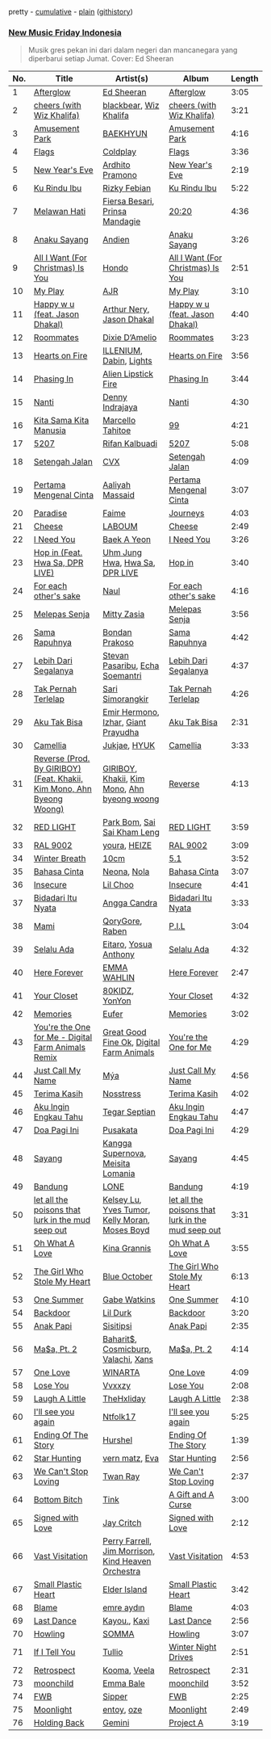 pretty - [cumulative](https://github.com/mackorone/spotify-playlist-archive/blob/master/playlists/cumulative/New%20Music%20Friday%20Indonesia.md) - [plain](https://github.com/mackorone/spotify-playlist-archive/blob/master/playlists/plain/37i9dQZF1DX8vAahjzdXGC) ([githistory](https://github.githistory.xyz/mackorone/spotify-playlist-archive/blob/master/playlists/plain/37i9dQZF1DX8vAahjzdXGC))

### [New Music Friday Indonesia](https://open.spotify.com/playlist/37i9dQZF1DX8vAahjzdXGC)

> Musik gres pekan ini dari dalam negeri dan mancanegara yang diperbarui setiap Jumat. Cover: Ed Sheeran

| No. | Title | Artist(s) | Album | Length |
|---|---|---|---|---|
| 1 | [Afterglow](https://open.spotify.com/track/0E4Y1XIbs8GrAT1YqVy6dq) | [Ed Sheeran](https://open.spotify.com/artist/6eUKZXaKkcviH0Ku9w2n3V) | [Afterglow](https://open.spotify.com/album/5bb2Sf8jps2DTyI2urMThV) | 3:05 |
| 2 | [cheers (with Wiz Khalifa)](https://open.spotify.com/track/41uMT21Z2Sts6UNsz19ZH5) | [blackbear](https://open.spotify.com/artist/2cFrymmkijnjDg9SS92EPM), [Wiz Khalifa](https://open.spotify.com/artist/137W8MRPWKqSmrBGDBFSop) | [cheers (with Wiz Khalifa)](https://open.spotify.com/album/11zouC1DvzDXed5Oo8HHXv) | 3:21 |
| 3 | [Amusement Park](https://open.spotify.com/track/1TUkEXQrskATO9SoB4QMUN) | [BAEKHYUN](https://open.spotify.com/artist/4ufh0WuMZh6y4Dmdnklvdl) | [Amusement Park](https://open.spotify.com/album/1azcqabc4kDgRNMWFA02wZ) | 4:16 |
| 4 | [Flags](https://open.spotify.com/track/2RZ8SjEJYJHZ8YCUzls77w) | [Coldplay](https://open.spotify.com/artist/4gzpq5DPGxSnKTe4SA8HAU) | [Flags](https://open.spotify.com/album/4JYjZh7R8F7Na5x1lVqOl9) | 3:36 |
| 5 | [New Year's Eve](https://open.spotify.com/track/3jJEnOcT0sJbPfS9wdTK8C) | [Ardhito Pramono](https://open.spotify.com/artist/3TkSKriI4EZmTxSFyzs0fd) | [New Year's Eve](https://open.spotify.com/album/5P38MNIX5JUv49FkXIjjEt) | 2:19 |
| 6 | [Ku Rindu Ibu](https://open.spotify.com/track/6BoLZ5Sr9ZBcghvPRUCS1U) | [Rizky Febian](https://open.spotify.com/artist/28DdkLhrzQNizZ0ExQpyku) | [Ku Rindu Ibu](https://open.spotify.com/album/6xC3OofADuVRpTBjsbwwNW) | 5:22 |
| 7 | [Melawan Hati](https://open.spotify.com/track/4ZkbziGKPCvWPYnu6dzfgl) | [Fiersa Besari](https://open.spotify.com/artist/06QVnTCdjs4jPKO0487EGV), [Prinsa Mandagie](https://open.spotify.com/artist/0hUiT95rYQfWVy6gWZf0DP) | [20:20](https://open.spotify.com/album/34IebtRDDUjrtSoEMJ5q9D) | 4:36 |
| 8 | [Anaku Sayang](https://open.spotify.com/track/7gevcKFk7lCXlxLCNWAr8V) | [Andien](https://open.spotify.com/artist/75FhU39jo2xmyiObiDGXAo) | [Anaku Sayang](https://open.spotify.com/album/4mDg34bGi3b4AP4IF3DZ8E) | 3:26 |
| 9 | [All I Want (For Christmas) Is You](https://open.spotify.com/track/41E8zpT3zBHzBDWJhcy9BT) | [Hondo](https://open.spotify.com/artist/2I3wEoX34VGxYwWYyB8yar) | [All I Want (For Christmas) Is You](https://open.spotify.com/album/5mA8kOE7GpD0vLSqCkQKoY) | 2:51 |
| 10 | [My Play](https://open.spotify.com/track/5dEUx4nZwT6TNHuaQKGzLq) | [AJR](https://open.spotify.com/artist/6s22t5Y3prQHyaHWUN1R1C) | [My Play](https://open.spotify.com/album/7LTrlU2BOCzWuB1gKpzBzG) | 3:10 |
| 11 | [Happy w u (feat. Jason Dhakal)](https://open.spotify.com/track/1n94XVEMS40MCW52AyLGDs) | [Arthur Nery](https://open.spotify.com/artist/7uDdl5V5AETSFY7K3muu22), [Jason Dhakal](https://open.spotify.com/artist/7Hb2cm4pIeCUKwfzutKyjp) | [Happy w u (feat. Jason Dhakal)](https://open.spotify.com/album/6tNvMkhgMHVnKMgk5FdCvU) | 4:40 |
| 12 | [Roommates](https://open.spotify.com/track/6Yqthq1zzVpynLPBb457I7) | [Dixie D’Amelio](https://open.spotify.com/artist/3DKkhRCGOG4e8IUPYFPfWs) | [Roommates](https://open.spotify.com/album/5dxJzhnP1EHXf9VCLElcOM) | 3:23 |
| 13 | [Hearts on Fire](https://open.spotify.com/track/02oT3HvcsXD64VwOBtH8yM) | [ILLENIUM](https://open.spotify.com/artist/45eNHdiiabvmbp4erw26rg), [Dabin](https://open.spotify.com/artist/7lZauDnRoAC3kmaYae2opv), [Lights](https://open.spotify.com/artist/5pdyjBIaY5o1yOyexGIUc6) | [Hearts on Fire](https://open.spotify.com/album/0eItNaBNC91NxyysINXARv) | 3:56 |
| 14 | [Phasing In](https://open.spotify.com/track/0aRb8W29sskT6mPfkApmdp) | [Alien Lipstick Fire](https://open.spotify.com/artist/0qUBeJccabYr4f14h49NMa) | [Phasing In](https://open.spotify.com/album/21ryGU212F8s8TOamNd4iM) | 3:44 |
| 15 | [Nanti](https://open.spotify.com/track/0dbqSa3iuFFNamx5BtLX6B) | [Denny Indrajaya](https://open.spotify.com/artist/1FJsMaXbB2RrxmfBE7ExHD) | [Nanti](https://open.spotify.com/album/7GhiDWp57ajmi6qfcJjJb0) | 4:30 |
| 16 | [Kita Sama Kita Manusia](https://open.spotify.com/track/0xNVAFplPjdCxdvY7oSoNA) | [Marcello Tahitoe](https://open.spotify.com/artist/3Al8UPsWIzZPMApZDU9Isp) | [99](https://open.spotify.com/album/6UUhJkSHF1H7c90N3Ue2Gb) | 4:21 |
| 17 | [5207](https://open.spotify.com/track/5ba6N8QROlSTRKBmvXui4x) | [Rifan Kalbuadi](https://open.spotify.com/artist/6dO5K9GKFs1yW4fHZLI3ys) | [5207](https://open.spotify.com/album/43e6vNHJOt7FG5ZMynlysG) | 5:08 |
| 18 | [Setengah Jalan](https://open.spotify.com/track/6x3Ar36XUC7nO8ONWPRHeu) | [CVX](https://open.spotify.com/artist/3YDAdiXuKjmL0SsiCr1eyz) | [Setengah Jalan](https://open.spotify.com/album/67sCln3Wwwq1too0fcUzj0) | 4:09 |
| 19 | [Pertama Mengenal Cinta](https://open.spotify.com/track/0S8YwqLpGgzOTPNWJXYg4k) | [Aaliyah Massaid](https://open.spotify.com/artist/6gSGaTsik09nJP5sfJPel1) | [Pertama Mengenal Cinta](https://open.spotify.com/album/7t9RM7i04TeYWcYWnoh5DF) | 3:07 |
| 20 | [Paradise](https://open.spotify.com/track/2Y3EGIrylwGh4aEpR4egjW) | [Faime](https://open.spotify.com/artist/6bNCZ9mUA7Qpg8Vu6WGox4) | [Journeys](https://open.spotify.com/album/2xPrCfivV7BQTZeeNZA3pH) | 4:03 |
| 21 | [Cheese](https://open.spotify.com/track/7rLa4eZUOh1ij8GE4OF6ll) | [LABOUM](https://open.spotify.com/artist/4iO5uKMUphLqQ20TfrdZx3) | [Cheese](https://open.spotify.com/album/7BZg3NaRLnwbtgFcuFlNko) | 2:49 |
| 22 | [I Need You](https://open.spotify.com/track/68fpO1QFaZAssEl9c6546S) | [Baek A Yeon](https://open.spotify.com/artist/5UKoKVlU7EDN4UgDuVRAbX) | [I Need You](https://open.spotify.com/album/6lxrVgsLIypewMYdY2DURL) | 3:26 |
| 23 | [Hop in (Feat. Hwa Sa, DPR LIVE)](https://open.spotify.com/track/0m7EslFE30tsLNmh3gJdiS) | [Uhm Jung Hwa](https://open.spotify.com/artist/7xGZWuU7JrDQmJ00L9UzhB), [Hwa Sa](https://open.spotify.com/artist/7bmYpVgQub656uNTu6qGNQ), [DPR LIVE](https://open.spotify.com/artist/0siBQaURCli5wn2lqv8WZg) | [Hop in](https://open.spotify.com/album/3H7SegvbrluL787hau5gQB) | 3:40 |
| 24 | [For each other's sake](https://open.spotify.com/track/0Br1zQ0fUgzeYcQqrvBOqO) | [Naul](https://open.spotify.com/artist/22oiFjlZPKJ1XphV2et1u1) | [For each other's sake](https://open.spotify.com/album/7AOE9KYI6l3X8oSiEeOVdB) | 4:16 |
| 25 | [Melepas Senja](https://open.spotify.com/track/2pFtzKQk0w3yBOi8kcfHT8) | [Mitty Zasia](https://open.spotify.com/artist/7w5TB54pRaR6R4Fdx7OqRz) | [Melepas Senja](https://open.spotify.com/album/5y1QJHjADbHDSQx4zwu4v8) | 3:56 |
| 26 | [Sama Rapuhnya](https://open.spotify.com/track/2pI5i2jaO69P0qdWqypSa3) | [Bondan Prakoso](https://open.spotify.com/artist/7b4mucf6X53D3pEaY1jWl6) | [Sama Rapuhnya](https://open.spotify.com/album/3hsrm9Tjqa4Psq3xQiF6Xr) | 4:42 |
| 27 | [Lebih Dari Segalanya](https://open.spotify.com/track/6Na7kBOx269NuaaCUs0Fnj) | [Stevan Pasaribu](https://open.spotify.com/artist/4sbcrENSiVe3Yn9ftToC4b), [Echa Soemantri](https://open.spotify.com/artist/4iiKBvCYsDz8Jes3XX04JX) | [Lebih Dari Segalanya](https://open.spotify.com/album/0UshFMEUG2WWmjjgpSjLis) | 4:37 |
| 28 | [Tak Pernah Terlelap](https://open.spotify.com/track/0awYBfVpHnddrgLeuFzW1m) | [Sari Simorangkir](https://open.spotify.com/artist/4SMWyJhr2EAP4Jci5bFfEv) | [Tak Pernah Terlelap](https://open.spotify.com/album/5Awmv9BKXriUhVuLWChOoO) | 4:26 |
| 29 | [Aku Tak Bisa](https://open.spotify.com/track/3G74i5IzgRwcaQUltZLffS) | [Emir Hermono](https://open.spotify.com/artist/4pw0ZfX3PzaBXQu1qL5G0p), [Izhar](https://open.spotify.com/artist/13dV4eYt0nWAkDKozJdJWE), [Giant Prayudha](https://open.spotify.com/artist/4ZY61ogzMxqIElVGhg0hw9) | [Aku Tak Bisa](https://open.spotify.com/album/44uHiJqAbqVoMM3NFhszrx) | 2:31 |
| 30 | [Camellia](https://open.spotify.com/track/0oGKpQHFFae8WWCXQtfliO) | [Jukjae](https://open.spotify.com/artist/7bWYN0sHvyH7yv1uefX07U), [HYUK](https://open.spotify.com/artist/1WTpKxdwQrNsYW3MBJYwiG) | [Camellia](https://open.spotify.com/album/1IKUHtQ7OFl1NxHbefAXa8) | 3:33 |
| 31 | [Reverse (Prod. By GIRIBOY) (Feat. Khakii, Kim Mono, Ahn Byeong Woong)](https://open.spotify.com/track/0sYR9ApOiH9zl1x5XsY6VD) | [GIRIBOY](https://open.spotify.com/artist/2MtHuR0W2idZdF7x4wddqq), [Khakii](https://open.spotify.com/artist/08c5z2rVpcPu7QylOxQCFA), [Kim Mono](https://open.spotify.com/artist/4sybI0v4WQcXRyRWV0Dftd), [Ahn byeong woong](https://open.spotify.com/artist/6cJ883ebXg0pWAwlzMcBxe) | [Reverse](https://open.spotify.com/album/69M5OKqQBOQOTX5DmdibDH) | 4:13 |
| 32 | [RED LIGHT](https://open.spotify.com/track/3oi3QBlTUyyft2MvYxnche) | [Park Bom](https://open.spotify.com/artist/3uHb6dRazmcaT15bMexUtt), [Sai Sai Kham Leng](https://open.spotify.com/artist/7yVauL0WNAnLDBz8SF8JXa) | [RED LIGHT](https://open.spotify.com/album/5GjTtJd8gRUEu3MEFHFKJg) | 3:59 |
| 33 | [RAL 9002](https://open.spotify.com/track/1XyMBACv8WJzmnAobpgXiW) | [youra](https://open.spotify.com/artist/5q9adPv91NFr8q2ZcKmX0V), [HEIZE](https://open.spotify.com/artist/5dCvSnVduaFleCnyy98JMo) | [RAL 9002](https://open.spotify.com/album/5GSpWXgjEc3r0rMcS8yrmY) | 3:09 |
| 34 | [Winter Breath](https://open.spotify.com/track/52MhiDWZlaHOVc29nbZBFC) | [10cm](https://open.spotify.com/artist/6zn0ihyAApAYV51zpXxdEp) | [5.1](https://open.spotify.com/album/3uzxXo7V7MD8IOxDHbXgWg) | 3:52 |
| 35 | [Bahasa Cinta](https://open.spotify.com/track/0QpV90iQzVkSBxYeBOFb7T) | [Neona](https://open.spotify.com/artist/1VOUbr2qeHgk36EXMkWaZH), [Nola](https://open.spotify.com/artist/51eyeLlU8oQBYhHDI68yOc) | [Bahasa Cinta](https://open.spotify.com/album/6AawVtSsfAmIpm95kWBqUb) | 3:07 |
| 36 | [Insecure](https://open.spotify.com/track/2WqqvivWRAUDY2V6ccBDSU) | [Lil Choo](https://open.spotify.com/artist/3erxG7tdzpzREBJ7J2KJjQ) | [Insecure](https://open.spotify.com/album/3zuOiGAbGaOMEmVX6BZFpH) | 4:41 |
| 37 | [Bidadari Itu Nyata](https://open.spotify.com/track/4SVEO8ADWmsq67TmOBDbXM) | [Angga Candra](https://open.spotify.com/artist/3wQagbGoxB4DHQTDD8mmzE) | [Bidadari Itu Nyata](https://open.spotify.com/album/0jmaLtKwa9MsgrTm7zaoJG) | 3:33 |
| 38 | [Mami](https://open.spotify.com/track/1qsvV7NWNIH8BjnBnHRdeS) | [QoryGore](https://open.spotify.com/artist/73UPY7WCgTEze5k5qRkhxc), [Raben](https://open.spotify.com/artist/00NcUZqaLchJe6dDe0D8nD) | [P.I.L](https://open.spotify.com/album/0bysPfUaqIs4OVQFnzeV0I) | 3:04 |
| 39 | [Selalu Ada](https://open.spotify.com/track/0I3z9bS9UBnQXmBkSkYuaQ) | [Eitaro](https://open.spotify.com/artist/2BealhvJDEmFSyj7Fd5InB), [Yosua Anthony](https://open.spotify.com/artist/6p3dM52XyB1rZIhgpjgtzX) | [Selalu Ada](https://open.spotify.com/album/6IiB0JtQ1x1xqOnreWAWgj) | 4:32 |
| 40 | [Here Forever](https://open.spotify.com/track/5jZzsL0bnFlyAhO8cV2mPX) | [EMMA WAHLIN](https://open.spotify.com/artist/5vLM0jSwj4TMVhnWuocoaD) | [Here Forever](https://open.spotify.com/album/5so6CIxO2eXsDbOt7DJpuF) | 2:47 |
| 41 | [Your Closet](https://open.spotify.com/track/5hjfmanfvGO2ziti2kNFOV) | [80KIDZ](https://open.spotify.com/artist/6ah9gnwgMJ1PMKhkKOwH1D), [YonYon](https://open.spotify.com/artist/31cQ1UZ89lT9gFf6bvADZl) | [Your Closet](https://open.spotify.com/album/74jFoAyy4HPg67yMwGWpci) | 4:32 |
| 42 | [Memories](https://open.spotify.com/track/1Hb9ywE7wlJBVWzc4oR342) | [Eufer](https://open.spotify.com/artist/4udEsHrvKoBtamXjTqw8Vb) | [Memories](https://open.spotify.com/album/2A5vPn5SjpHSqbMIt2Kgjl) | 3:02 |
| 43 | [You're the One for Me - Digital Farm Animals Remix](https://open.spotify.com/track/5T2iobXGYEI9TdrJ4Du6QN) | [Great Good Fine Ok](https://open.spotify.com/artist/422RLznpwUa5FsQgnTlgUH), [Digital Farm Animals](https://open.spotify.com/artist/5fyDppLDl1juIu1BcUT5zh) | [You're the One for Me](https://open.spotify.com/album/1Xg3cGm0qUBrcC6ULP0Uck) | 4:29 |
| 44 | [Just Call My Name](https://open.spotify.com/track/71EiXp1rJEPg9Wp9d4RMyN) | [Mýa](https://open.spotify.com/artist/6lHL3ubAMgSasKjNqKb8HF) | [Just Call My Name](https://open.spotify.com/album/5WiVqm2sPu9HDl2DYIz2Uz) | 4:56 |
| 45 | [Terima Kasih](https://open.spotify.com/track/6QGCIpO0f7M6FpWQRdRg3E) | [Nosstress](https://open.spotify.com/artist/4XnnBdCt9Cg5W2wBgtD7co) | [Terima Kasih](https://open.spotify.com/album/46oqX2VRjcbekWvirzQYRB) | 4:02 |
| 46 | [Aku Ingin Engkau Tahu](https://open.spotify.com/track/72WJn2soyJCbry8ga56NQf) | [Tegar Septian](https://open.spotify.com/artist/5XafdVVJkE7uYDtLqIfeAK) | [Aku Ingin Engkau Tahu](https://open.spotify.com/album/7srI1ftx8Ffqj5voaixs0Y) | 4:47 |
| 47 | [Doa Pagi Ini](https://open.spotify.com/track/399RXYzpk8fWx2CXj5CR3v) | [Pusakata](https://open.spotify.com/artist/2zz1oe4mdF33wYffqFsRth) | [Doa Pagi Ini](https://open.spotify.com/album/4Emypm0F1KAIvq01Lkf7GM) | 4:29 |
| 48 | [Sayang](https://open.spotify.com/track/2RrT7tgCBS4QCmC88ZzeSf) | [Kangga Supernova](https://open.spotify.com/artist/5URBphO3gaFtM1tdIh24VK), [Meisita Lomania](https://open.spotify.com/artist/0gb61LirJkz9D8GjEvyVKR) | [Sayang](https://open.spotify.com/album/5TCxEQdiktN0lOt3UBwAL3) | 4:45 |
| 49 | [Bandung](https://open.spotify.com/track/6qA30oi2e61rbsPgZhTvW8) | [LONE](https://open.spotify.com/artist/5HeBFZyF0fqXHw7SU1xZHF) | [Bandung](https://open.spotify.com/album/3skJhFhWcGWXIAyFm85Onv) | 4:19 |
| 50 | [let all the poisons that lurk in the mud seep out](https://open.spotify.com/track/7fA9qOYwh3KXAMK1Eb27DC) | [Kelsey Lu](https://open.spotify.com/artist/0fEfMW5bypHZ0A8eLnhwj5), [Yves Tumor](https://open.spotify.com/artist/0qu422H5MOoQxGjd4IzHbS), [Kelly Moran](https://open.spotify.com/artist/1SFqXNEGetmMW6VPZseNqy), [Moses Boyd](https://open.spotify.com/artist/1otDUlTEBjcyDQg6CkHRaV) | [let all the poisons that lurk in the mud seep out](https://open.spotify.com/album/7e8P3IXeJq44CRqYI4tUim) | 3:31 |
| 51 | [Oh What A Love](https://open.spotify.com/track/5Z8O4RFAmjA13jrOYIgyXA) | [Kina Grannis](https://open.spotify.com/artist/7h4j9YTJJuAHzLCc3KCvYu) | [Oh What A Love](https://open.spotify.com/album/5JO8VbjPy4ZGpL1qYC9gPv) | 3:55 |
| 52 | [The Girl Who Stole My Heart](https://open.spotify.com/track/6SgFHW9tmJEMvvvmiaqKlF) | [Blue October](https://open.spotify.com/artist/1TJbmc7jTpw78GKCiMpvDh) | [The Girl Who Stole My Heart](https://open.spotify.com/album/2bXKMGc5sU4gdNXtR8LztY) | 6:13 |
| 53 | [One Summer](https://open.spotify.com/track/421bZWAdoWTXE84paRSNNR) | [Gabe Watkins](https://open.spotify.com/artist/2GtFIN8b3SolBC7mmCPAAA) | [One Summer](https://open.spotify.com/album/7jzsnh9kA6DsB7POEi8eFr) | 4:10 |
| 54 | [Backdoor](https://open.spotify.com/track/1MUsTqcuOaBeMnEL73K4fS) | [Lil Durk](https://open.spotify.com/artist/3hcs9uc56yIGFCSy9leWe7) | [Backdoor](https://open.spotify.com/album/5PSCPhiCCm6eL1URdzagzf) | 3:20 |
| 55 | [Anak Papi](https://open.spotify.com/track/2hRSzwfBIFbgRQOqRXg6Hr) | [Sisitipsi](https://open.spotify.com/artist/7LFhIReriRnE2eobxCPMYE) | [Anak Papi](https://open.spotify.com/album/1jXfB93oxGcnKVxVi91yUR) | 2:35 |
| 56 | [Ma$a, Pt. 2](https://open.spotify.com/track/1AAQZLMpLw2PT0xpdjhZ6p) | [Baharit$](https://open.spotify.com/artist/16mW7J3lXEghtZt0EfwHUz), [Cosmicburp](https://open.spotify.com/artist/7gzCdWuDGb1lXfUIRTop7O), [Valachi](https://open.spotify.com/artist/2uJzauQ5VeRArkVVuOBwNj), [Xans](https://open.spotify.com/artist/5u3jewUZNhykPMI6eHa8bM) | [Ma$a, Pt. 2](https://open.spotify.com/album/5z4NqReen4GQ1AgxeJGvIj) | 4:14 |
| 57 | [One Love](https://open.spotify.com/track/2yCMK8VFnwAxIPsw6A878J) | [WINARTA](https://open.spotify.com/artist/4pmANSOlqm7SAJ3Vfwfj8s) | [One Love](https://open.spotify.com/album/4zkw4CLlje9kN6cSmy7gjJ) | 4:09 |
| 58 | [Lose You](https://open.spotify.com/track/4QaE2sQqZkdSZY6K00pHqp) | [Vvxxzy](https://open.spotify.com/artist/7bcuvIuRBA8Fdm1m83Qh5a) | [Lose You](https://open.spotify.com/album/0PjNcL7FmSSBilEMzCAvzf) | 2:08 |
| 59 | [Laugh A Little](https://open.spotify.com/track/4QnLEa17DXcOp8Okz2awIC) | [TheHxliday](https://open.spotify.com/artist/2e3LzbZx1VP4wBNFCaxZVD) | [Laugh A Little](https://open.spotify.com/album/5SK6jTNEiiNwUr55y65iV4) | 2:38 |
| 60 | [I'll see you again](https://open.spotify.com/track/6iNk4B5vCZOcjij0GFVORz) | [Ntfolk17](https://open.spotify.com/artist/6FZOAwEYeCaa3yAHcFj54w) | [I'll see you again](https://open.spotify.com/album/0eYD0URZhsul1cPBFpIDQq) | 5:25 |
| 61 | [Ending Of The Story](https://open.spotify.com/track/2qmm8psFPvMIQA5Zw6Qiw0) | [Hurshel](https://open.spotify.com/artist/6z6uBfaMCKFCDIuHNYhRra) | [Ending Of The Story](https://open.spotify.com/album/1jqGS8CyjeAv2WKnJIYc1W) | 1:39 |
| 62 | [Star Hunting](https://open.spotify.com/track/6Kkl63ENxrOwBzpoEpEP2E) | [vern matz](https://open.spotify.com/artist/3ueZVX55ehCZVl46S1YTcj), [Eva](https://open.spotify.com/artist/5nH2klYTzn8CNvUv1GOGQO) | [Star Hunting](https://open.spotify.com/album/1mtSkg5fkSrYADEwAljCd0) | 2:56 |
| 63 | [We Can't Stop Loving](https://open.spotify.com/track/0Zry4H0ecE5liHVyxBa8cn) | [Twan Ray](https://open.spotify.com/artist/2IrrH2ytG96HCP9dnM6mGr) | [We Can't Stop Loving](https://open.spotify.com/album/0rrY5ChYNh1nmaHeQrvwpg) | 2:37 |
| 64 | [Bottom Bitch](https://open.spotify.com/track/5zAuk07JCI2ZxZch24ZCrS) | [Tink](https://open.spotify.com/artist/4v6XOdonnfpdTKTRJArG7v) | [A Gift and A Curse](https://open.spotify.com/album/6TqA1B2vF85YI8mQG1WMDj) | 3:00 |
| 65 | [Signed with Love](https://open.spotify.com/track/2i7A7BZqA9GynsjOGQhEJX) | [Jay Critch](https://open.spotify.com/artist/6Av6GMCOznZIlHuNcBWgf4) | [Signed with Love](https://open.spotify.com/album/685WVtJgKtEdGCGkf4tzgv) | 2:12 |
| 66 | [Vast Visitation](https://open.spotify.com/track/6wbS0FJFTz9MFa8YkjI0Qp) | [Perry Farrell](https://open.spotify.com/artist/2DS5RPK5A2GQTucYlgsQdE), [Jim Morrison](https://open.spotify.com/artist/1QB4oo4JbSRdxNyidIuD0W), [Kind Heaven Orchestra](https://open.spotify.com/artist/6dkiSKpthy17kV9ULDrULp) | [Vast Visitation](https://open.spotify.com/album/3RSXvJPAF4sRenUXz6p17p) | 4:53 |
| 67 | [Small Plastic Heart](https://open.spotify.com/track/553Q6J2we2OO7bp9ceJwYf) | [Elder Island](https://open.spotify.com/artist/3EnbnmqrrvApHJs6FMvYik) | [Small Plastic Heart](https://open.spotify.com/album/3365IHrjqhV0X7oTYD1c2G) | 3:42 |
| 68 | [Blame](https://open.spotify.com/track/6eTxmZX9dTCUvuFjUZ9N0C) | [emre aydın](https://open.spotify.com/artist/66vIaZFb8okZH0npc4eQ5q) | [Blame](https://open.spotify.com/album/5ec2WUmhmHStDzIMn7Zzb1) | 4:03 |
| 69 | [Last Dance](https://open.spotify.com/track/6pIJUUEWP9VCpht5KAcolk) | [Kayou.](https://open.spotify.com/artist/4kTancl0Qa8Y7J0QKKTCrz), [Kaxi](https://open.spotify.com/artist/2Aaz4mQGMr0iuyBE2lcfxn) | [Last Dance](https://open.spotify.com/album/1Vbxrkx9GRy2eYb9fqJUYy) | 2:56 |
| 70 | [Howling](https://open.spotify.com/track/48fzVg5tLc7DII84diRCUO) | [SOMMA](https://open.spotify.com/artist/656ibQgcoUQrUPdhQWRcI3) | [Howling](https://open.spotify.com/album/3t37WoINIdC4wNrsZMxHZG) | 3:07 |
| 71 | [If I Tell You](https://open.spotify.com/track/030xcjPu8mYz0YAHWUCc8T) | [Tullio](https://open.spotify.com/artist/3LbMrfAq8YnMksyS3H5zWD) | [Winter Night Drives](https://open.spotify.com/album/0PiuAJJCtZUImVJOOsMmHC) | 2:51 |
| 72 | [Retrospect](https://open.spotify.com/track/2jLpGfLZ89NkOGgumpaHod) | [Kooma](https://open.spotify.com/artist/2OQpMQGdpN1kb9vf7Sn9Em), [Veela](https://open.spotify.com/artist/3CiuuHKIxxJPoNRvF94GtR) | [Retrospect](https://open.spotify.com/album/52AoRjcHrhju8wMEQtroQf) | 2:31 |
| 73 | [moonchild](https://open.spotify.com/track/2l2SkhKbCig5h8jfShHt0q) | [Emma Bale](https://open.spotify.com/artist/1vlR56ECqMAOA2mUTcTgPV) | [moonchild](https://open.spotify.com/album/1jwyyk2aPf212GZxcHo58F) | 3:52 |
| 74 | [FWB](https://open.spotify.com/track/3d0xIqicBSu1Uc6b2ShTHg) | [Sipper](https://open.spotify.com/artist/2BjcWnk7C01aHhp59HqUED) | [FWB](https://open.spotify.com/album/4XaVVFYM0fUcCU7durf2L8) | 2:25 |
| 75 | [Moonlight](https://open.spotify.com/track/0Qc117NULtyGJEovqVl5lx) | [entoy](https://open.spotify.com/artist/25OMfKk5AnZxUdzwDy3bOj), [oze](https://open.spotify.com/artist/629lX0tAfv9lHgedi8sJgL) | [Moonlight](https://open.spotify.com/album/4zhxQLpyqo7xnKpFHOgJvw) | 2:49 |
| 76 | [Holding Back](https://open.spotify.com/track/2KXtPqNZAzIfgtkhY6UASi) | [Gemini](https://open.spotify.com/artist/3pn0EJZkmVCHSTfk5Y5m3g) | [Project A](https://open.spotify.com/album/7gdjIuPIOO9OD4i9iCYObj) | 3:19 |